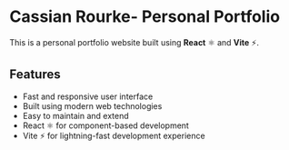 # Cassian Rourke- Personal Portfolio

This is a personal portfolio website built using **React** ⚛️ and **Vite** ⚡.

## Features

- Fast and responsive user interface
- Built using modern web technologies
- Easy to maintain and extend
- React ⚛️ for component-based development
- Vite ⚡ for lightning-fast development experience

